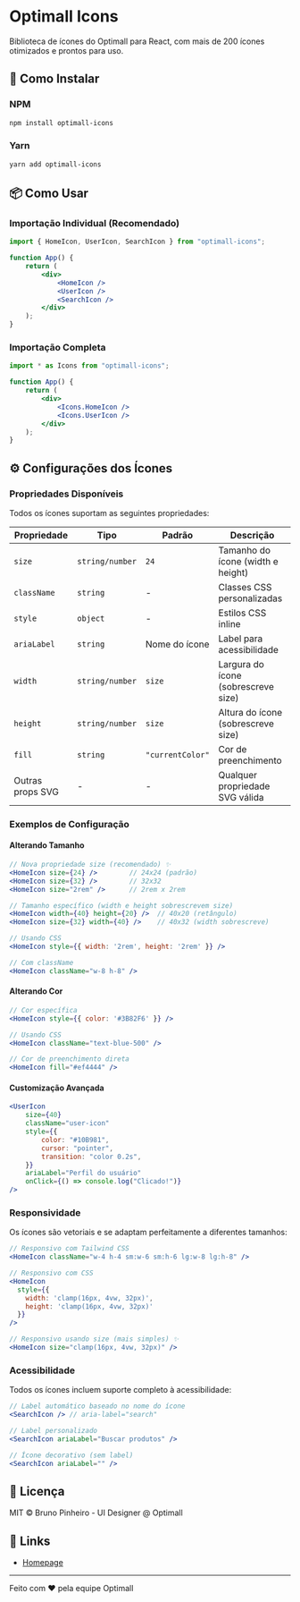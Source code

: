 # Optimall Icons

Biblioteca de ícones do Optimall para React, com mais de 200 ícones otimizados e prontos para uso.

## 🚀 Como Instalar

### NPM

```bash
npm install optimall-icons
```

### Yarn

```bash
yarn add optimall-icons
```

## 📦 Como Usar

### Importação Individual (Recomendado)

```jsx
import { HomeIcon, UserIcon, SearchIcon } from "optimall-icons";

function App() {
	return (
		<div>
			<HomeIcon />
			<UserIcon />
			<SearchIcon />
		</div>
	);
}
```

### Importação Completa

```jsx
import * as Icons from "optimall-icons";

function App() {
	return (
		<div>
			<Icons.HomeIcon />
			<Icons.UserIcon />
		</div>
	);
}
```

## ⚙️ Configurações dos Ícones

### Propriedades Disponíveis

Todos os ícones suportam as seguintes propriedades:

| Propriedade      | Tipo            | Padrão           | Descrição                           |
| ---------------- | --------------- | ---------------- | ----------------------------------- |
| `size`           | `string/number` | `24`             | Tamanho do ícone (width e height)   |
| `className`      | `string`        | -                | Classes CSS personalizadas          |
| `style`          | `object`        | -                | Estilos CSS inline                  |
| `ariaLabel`      | `string`        | Nome do ícone    | Label para acessibilidade           |
| `width`          | `string/number` | `size`           | Largura do ícone (sobrescreve size) |
| `height`         | `string/number` | `size`           | Altura do ícone (sobrescreve size)  |
| `fill`           | `string`        | `"currentColor"` | Cor de preenchimento                |
| Outras props SVG | -               | -                | Qualquer propriedade SVG válida     |

### Exemplos de Configuração

#### Alterando Tamanho

```jsx
// Nova propriedade size (recomendado) ✨
<HomeIcon size={24} />        // 24x24 (padrão)
<HomeIcon size={32} />        // 32x32
<HomeIcon size="2rem" />      // 2rem x 2rem

// Tamanho específico (width e height sobrescrevem size)
<HomeIcon width={40} height={20} />  // 40x20 (retângulo)
<HomeIcon size={32} width={40} />    // 40x32 (width sobrescreve)

// Usando CSS
<HomeIcon style={{ width: '2rem', height: '2rem' }} />

// Com className
<HomeIcon className="w-8 h-8" />
```

#### Alterando Cor

```jsx
// Cor específica
<HomeIcon style={{ color: '#3B82F6' }} />

// Usando CSS
<HomeIcon className="text-blue-500" />

// Cor de preenchimento direta
<HomeIcon fill="#ef4444" />
```

#### Customização Avançada

```jsx
<UserIcon
	size={40}
	className="user-icon"
	style={{
		color: "#10B981",
		cursor: "pointer",
		transition: "color 0.2s",
	}}
	ariaLabel="Perfil do usuário"
	onClick={() => console.log("Clicado!")}
/>
```

### Responsividade

Os ícones são vetoriais e se adaptam perfeitamente a diferentes tamanhos:

```jsx
// Responsivo com Tailwind CSS
<HomeIcon className="w-4 h-4 sm:w-6 sm:h-6 lg:w-8 lg:h-8" />

// Responsivo com CSS
<HomeIcon
  style={{
    width: 'clamp(16px, 4vw, 32px)',
    height: 'clamp(16px, 4vw, 32px)'
  }}
/>

// Responsivo usando size (mais simples) ✨
<HomeIcon size="clamp(16px, 4vw, 32px)" />
```

### Acessibilidade

Todos os ícones incluem suporte completo à acessibilidade:

```jsx
// Label automático baseado no nome do ícone
<SearchIcon /> // aria-label="search"

// Label personalizado
<SearchIcon ariaLabel="Buscar produtos" />

// Ícone decorativo (sem label)
<SearchIcon ariaLabel="" />
```

## 📄 Licença

MIT © Bruno Pinheiro - UI Designer @ Optimall

## 🔗 Links

- [Homepage](https://www.podiapp.com.br/)

---

Feito com ❤️ pela equipe Optimall
